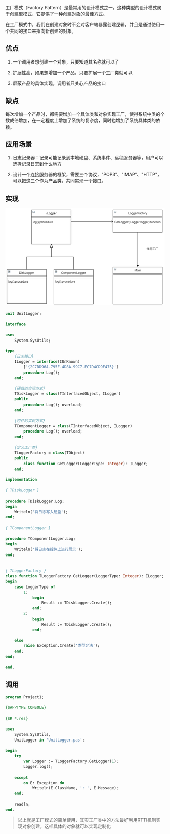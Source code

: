​工厂模式（Factory Pattern）是最常用的设计模式之一。这种类型的设计模式属于创建型模式，它提供了一种创建对象的最佳方式。

在工厂模式中，我们在创建对象时不会对客户端暴露创建逻辑，并且是通过使用一个共同的接口来指向新创建的对象。

## 优点

1. 一个调用者想创建一个对象，只要知道其名称就可以了

2. 扩展性高，如果想增加一个产品，只要扩展一个工厂类就可以

3. 屏蔽产品的具体实现，调用者只关心产品的接口


## 缺点

每次增加一个产品时，都需要增加一个具体类和对象实现工厂，使得系统中类的个数成倍增加，在一定程度上增加了系统的复杂度，同时也增加了系统具体类的依赖。

## 应用场景

1. 日志记录器：记录可能记录到本地硬盘、系统事件、远程服务器等，用户可以选择记录日志到什么地方

2. 设计一个连接服务器的框架，需要三个协议，"POP3"、"IMAP"、"HTTP"，可以把这三个作为产品类，共同实现一个接口。


## 实现




![](_v_images/20210617141050123_6099.png)



```pascal
unit UnitLogger;
​
interface
​
uses
    System.SysUtils;
​
type
    {日志接口}
    ILogger = interface(IUnKnown)
        ['{2C7DD96A-795F-4D8A-99C7-EC7D4CD9F475}']
        procedure Log();
    end;
​
    {硬盘的实现方式}
    TDiskLogger = class(TInterfacedObject, ILogger)
    public
        procedure Log(); overload;
    end;
​
    {控件的实现方式}
    TComponentLogger = class(TInterfacedObject, ILogger)
        procedure Log(); overload;
    end;
​
    {定义工厂类}
    TLoggerFactory = class(TObject)
    public
        class function GetLogger(LoggerType: Integer): ILogger;
    end;
​
implementation
​
{ TDiskLogger }
​
procedure TDiskLogger.Log;
begin
    Writeln('将日志写入硬盘');
end;
​
{ TComponentLogger }
​
procedure TComponentLogger.Log;
begin
    Writeln('将日志在控件上进行展示');
end;
​
​
{ TLoggerFactory }
class function TLoggerFactory.GetLogger(LoggerType: Integer): ILogger;
begin
    case LoggerType of
        1:
            begin
                Result := TDiskLogger.Create();
            end;
        2:
            begin
                Result := TDiskLogger.Create();
            end;
​
    else
        raise Exception.Create('类型非法');
    end;
end;
​
end.
```

## 调用

```pascal
program Project1;
​
{$APPTYPE CONSOLE}
​
{$R *.res}
​
uses
    System.SysUtils,
    UnitLogger in 'UnitLogger.pas';
​
begin
    try
        var Logger := TLoggerFactory.GetLogger(1);
        Logger.log();
​
    except
        on E: Exception do
            Writeln(E.ClassName, ': ', E.Message);
    end;
​
    readln;
end.
```

> 以上就是工厂模式的简单使用，其实工厂类中的方法最好利用RTTI机制实现对象创建，这样具体的对象就可以实现定制化
